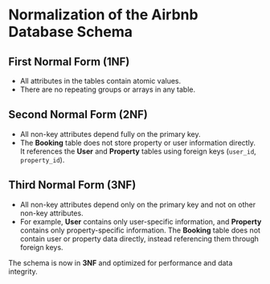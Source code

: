 # Normalization of the Airbnb Database Schema

## First Normal Form (1NF)
- All attributes in the tables contain atomic values.
- There are no repeating groups or arrays in any table.

## Second Normal Form (2NF)
- All non-key attributes depend fully on the primary key.
- The **Booking** table does not store property or user information directly. It references the **User** and **Property** tables using foreign keys (`user_id`, `property_id`).

## Third Normal Form (3NF)
- All non-key attributes depend only on the primary key and not on other non-key attributes.
- For example, **User** contains only user-specific information, and **Property** contains only property-specific information. The **Booking** table does not contain user or property data directly, instead referencing them through foreign keys.

The schema is now in **3NF** and optimized for performance and data integrity.
